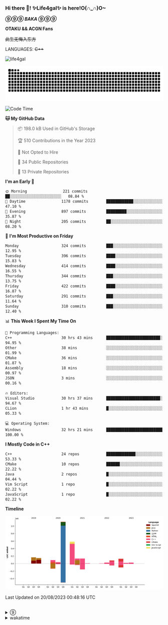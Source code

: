 ### Hi there 👋! ✨Life4gal✨ is here!O(∩_∩)O~

_**⑨⑨⑨ BAKA ⑨⑨⑨**_

**OTAKU && ACGN Fans**

~~此生无悔入东方~~

LANGUAGES: ~~C++~~

<p align="left"> <img src="https://komarev.com/ghpvc/?username=life4gal&label=Profile%20views&color=0e75b6&style=flat" alt="life4gal" /> </p>

![github contribution grid snake animation](https://raw.githubusercontent.com/Life4gal/Life4gal/snake_branch/github-contribution-grid-snake.svg)

<!--START_SECTION:waka-->
![Code Time](http://img.shields.io/badge/Code%20Time-3%2C499%20hrs%2030%20mins-blue)

**🐱 My GitHub Data** 

> 📦 198.0 kB Used in GitHub's Storage 
 > 
> 🏆 510 Contributions in the Year 2023
 > 
> 🚫 Not Opted to Hire
 > 
> 📜 34 Public Repositories 
 > 
> 🔑 13 Private Repositories 
 > 
**I'm an Early 🐤** 

```text
🌞 Morning                221 commits         ██░░░░░░░░░░░░░░░░░░░░░░░   08.84 % 
🌆 Daytime                1178 commits        ████████████░░░░░░░░░░░░░   47.10 % 
🌃 Evening                897 commits         █████████░░░░░░░░░░░░░░░░   35.87 % 
🌙 Night                  205 commits         ██░░░░░░░░░░░░░░░░░░░░░░░   08.20 % 
```
📅 **I'm Most Productive on Friday** 

```text
Monday                   324 commits         ███░░░░░░░░░░░░░░░░░░░░░░   12.95 % 
Tuesday                  396 commits         ████░░░░░░░░░░░░░░░░░░░░░   15.83 % 
Wednesday                414 commits         ████░░░░░░░░░░░░░░░░░░░░░   16.55 % 
Thursday                 344 commits         ███░░░░░░░░░░░░░░░░░░░░░░   13.75 % 
Friday                   422 commits         ████░░░░░░░░░░░░░░░░░░░░░   16.87 % 
Saturday                 291 commits         ███░░░░░░░░░░░░░░░░░░░░░░   11.64 % 
Sunday                   310 commits         ███░░░░░░░░░░░░░░░░░░░░░░   12.40 % 
```


📊 **This Week I Spent My Time On** 

```text
💬 Programming Languages: 
C++                      30 hrs 43 mins      ████████████████████████░   94.95 % 
Other                    38 mins             ░░░░░░░░░░░░░░░░░░░░░░░░░   01.99 % 
CMake                    36 mins             ░░░░░░░░░░░░░░░░░░░░░░░░░   01.87 % 
Assembly                 18 mins             ░░░░░░░░░░░░░░░░░░░░░░░░░   00.97 % 
JSON                     3 mins              ░░░░░░░░░░░░░░░░░░░░░░░░░   00.16 % 

🔥 Editors: 
Visual Studio            30 hrs 37 mins      ████████████████████████░   94.67 % 
CLion                    1 hr 43 mins        █░░░░░░░░░░░░░░░░░░░░░░░░   05.33 % 

💻 Operating System: 
Windows                  32 hrs 21 mins      █████████████████████████   100.00 % 
```

**I Mostly Code in C++** 

```text
C++                      24 repos            █████████████░░░░░░░░░░░░   53.33 % 
CMake                    10 repos            ██████░░░░░░░░░░░░░░░░░░░   22.22 % 
Java                     2 repos             █░░░░░░░░░░░░░░░░░░░░░░░░   04.44 % 
Vim Script               1 repo              █░░░░░░░░░░░░░░░░░░░░░░░░   02.22 % 
JavaScript               1 repo              █░░░░░░░░░░░░░░░░░░░░░░░░   02.22 % 
```



**Timeline**

![Lines of Code chart](https://raw.githubusercontent.com/Life4gal/Life4gal/main/assets/bar_graph.png)


 Last Updated on 20/08/2023 00:48:16 UTC
<!--END_SECTION:waka-->

<img src="https://wakatime.com/share/@Life4gal/86c21846-f841-4004-aed1-e1165eb797d6.svg?sanitize=true" alt=""/>
<img src="https://github-profile-trophy.vercel.app/?username=life4gal" alt=""/>

<details>
	<summary>⑨</summary>
	<img src="./images/⑨.jpg" alt="life4gal" />
</details>

<details>
	<summary>wakatime</summary>
	<img src="https://wakatime.com/share/@Life4gal/404666b2-d1ff-4388-94e0-a1935d341f14.svg?sanitize=true" alt=""/>
	<img src="https://wakatime.com/share/@Life4gal/972212ce-6084-4d98-a326-1997606ddf37.svg?sanitize=true" alt=""/>
	<img src="https://wakatime.com/share/@Life4gal/7ae4ead0-e1fd-412a-afcb-da977a5ae5e9.svg?sanitize=true" alt=""/>
</details>
